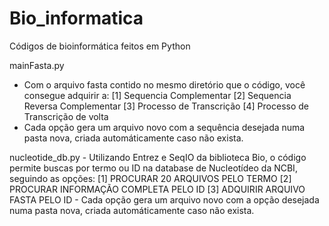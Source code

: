# Bio_informatica
Códigos de bioinformática feitos em Python

mainFasta.py
  - Com o arquivo fasta contido no mesmo diretório que o código, você consegue adquirir a:
        [1] Sequencia Complementar
        [2] Sequencia Reversa Complementar
        [3] Processo de Transcrição
        [4] Processo de Transcrição de volta
  - Cada opção gera um arquivo novo com a sequência desejada numa pasta nova, criada automáticamente caso não exista.
  
  nucleotide_db.py
    - Utilizando Entrez e SeqIO da biblioteca Bio, o código permite buscas por termo ou ID na database de Nucleotídeo da NCBI, seguindo as opções:
      [1] PROCURAR 20 ARQUIVOS PELO TERMO
      [2] PROCURAR INFORMAÇÃO COMPLETA PELO ID
      [3] ADQUIRIR ARQUIVO FASTA PELO ID
    - Cada opção gera um arquivo novo com a opção desejada numa pasta nova, criada automáticamente caso não exista. 
  
